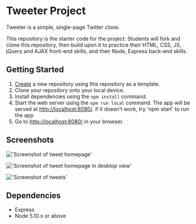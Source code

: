 # Tweeter Project

Tweeter is a simple, single-page Twitter clone.

This repository is the starter code for the project: Students will fork and clone this repository, then build upon it to practice their HTML, CSS, JS, jQuery and AJAX front-end skills, and their Node, Express back-end skills.

## Getting Started

1. [Create](https://docs.github.com/en/repositories/creating-and-managing-repositories/creating-a-repository-from-a-template) a new repository using this repository as a template.
2. Clone your repository onto your local device.
3. Install dependencies using the `npm install` command.
3. Start the web server using the `npm run local` command. The app will be served at <http://localhost:8080/>.
  if it doesn't work, try 'npm start' to run the app
4. Go to <http://localhost:8080/> in your browser.

## Screenshots

!['Screenshot of tweet homepage'](https://user-images.githubusercontent.com/114049732/210890819-5f37c28e-6a48-4f4f-a3fa-ce6711239f65.png)

!['Screenshot of tweet homepage in desktop view'](https://user-images.githubusercontent.com/114049732/210890706-02b6719d-2ffc-4e5b-a804-b48732e42639.png)

!['Screenshot of tweets'](https://user-images.githubusercontent.com/114049732/210890906-5563ca02-6330-49ff-88df-81867462c435.png)

## Dependencies

- Express
- Node 5.10.x or above
